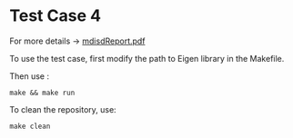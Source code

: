 # Test Case 4
For more details -> <a href="https://github.com/MalmbergNilsPolimi/mdisd/blob/main/doc/mdisdReport.pdf" target="_blank">mdisdReport.pdf</a>


To use the test case, first modify the path to Eigen library in the Makefile. 

Then use :
```
make && make run
```

To clean the repository, use:
```
make clean
````
